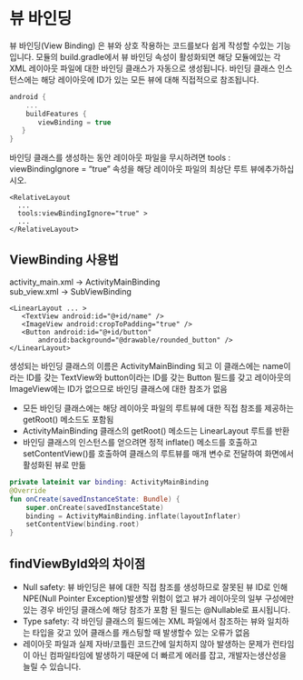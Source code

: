 # 뷰 바인딩
 뷰 바인딩(View Binding) 은 뷰와 상호 작용하는 코드를보다 쉽게 작성할 수있는 기능입니다. 모듈의 build.gradle에서 뷰 바인딩 속성이 활성화되면 해당 모듈에있는 각 XML 레이아웃 파일에 대한 바인딩 클래스가 자동으로 생성됩니다. 바인딩 클래스 인스턴스에는 해당 레이아웃에 ID가 있는 모든 뷰에 대해 직접적으로 참조됩니다.
 ```Kotlin
 android {
     ...
     buildFeatures {
        viewBinding = true
    }
 }
 ```
 
 바인딩 클래스를 생성하는 동안 레이아웃 파일을 무시하려면
 tools : viewBindingIgnore = “true” 속성을 해당 레이아웃 파일의 최상단 루트 뷰에추가하십시오.
  ```
<RelativeLayout
    ...
    tools:viewBindingIgnore="true" >
    ...
</RelativeLayout>
 ```
 
 ## ViewBinding 사용법
 activity_main.xml -> ActivityMainBinding
 </br>
 sub_view.xml -> SubViewBinding
 
 ```
 <LinearLayout ... >
    <TextView android:id="@+id/name" />
    <ImageView android:cropToPadding="true" />
    <Button android:id="@+id/button"
        android:background="@drawable/rounded_button" />
 </LinearLayout>
 ```
 
 생성되는 바인딩 클래스의 이름은 ActivityMainBinding 되고
 이 클래스에는 name이라는 ID를 갖는 TextView와 button이라는 ID를 갖는 Button 필드를 갖고 레이아웃의 ImageView에는 ID가 없으므로 바인딩 클래스에 대한 참조가 없음
 </br>
 * 모든 바인딩 클래스에는 해당 레이아웃 파일의 루트뷰에 대한 직접 참조를 제공하는 getRoot() 메소드도 포함됨 
 * ActivityMainBinding 클래스의 getRoot() 메소드는 LinearLayout 루트를 반환
 * 바인딩 클래스의 인스턴스를 얻으려면 정적 inflate() 메소드를 호출하고 setContentView()를 호출하여 클래스의 루트뷰를 매개 변수로 전달하여 화면에서 활성화된 뷰로 만듦

 
 ``` Kotlin 
 private lateinit var binding: ActivityMainBinding
 @Override
 fun onCreate(savedInstanceState: Bundle) {
     super.onCreate(savedInstanceState)
     binding = ActivityMainBinding.inflate(layoutInflater)
     setContentView(binding.root)
 }
 ```
  
 ## findViewById와의 차이점
   * Null safety: 뷰 바인딩은 뷰에 대한 직접 참조를 생성하므로 잘못된 뷰 ID로 인해 NPE(Null Pointer Exception)발생할 위험이 없고 뷰가 레이아웃의 일부 구성에만있는 경우 바인딩 클래스에 해당 참조가 포함 된 필드는 @Nullable로 표시됩니다.
   * Type safety: 각 바인딩 클래스의 필드에는 XML 파일에서 참조하는 뷰와 일치하는 타입을 갖고 있어 클래스를 캐스팅할 때 발생할수 있는 오류가 없음
   * 레이아웃 파일과 실제 자바/코틀린 코드간에 일치하지 않아 발생하는 문제가 런타임이 아닌 컴파일타임에 발생하기 때문에 더 빠르게 에러를 잡고, 개발자는생산성을 늘릴 수 있습니다.


